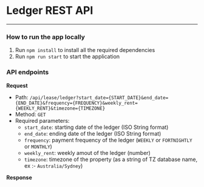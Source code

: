 # Ledger REST API
---

### How to run the app locally
1. Run `npm install` to install all the required dependencies
2. Run `npm run start` to start the application

### API endpoints
**Request**

- Path: `/api/lease/ledger?start_date={START_DATE}&end_date={END_DATE}&frequency={FREQUENCY}&weekly_rent={WEEKLY_RENT}&timezone={TIMEZONE}`  
- Method: `GET`  
- Required parameters:  
  - `start_date`: starting date of the ledger (ISO String format)  
  - `end_date`: ending date of the ledger (ISO String format)  
  - `frequency`: payment frequency of the ledger (`WEEKLY` or `FORTNIGHTLY` or `MONTHLY`)  
  - `weekly_rent`: weekly amout of the ledger (number)  
  - `timezone`: timezone of the property (as a string of TZ database name, ex :- `Australia/Sydney`)  

**Response**



